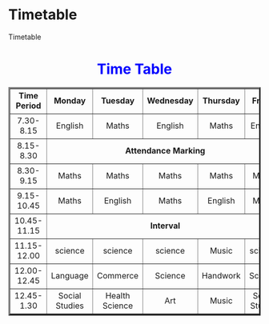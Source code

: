 # Timetable
Timetable
<!DOCTYPE html>
<html>
      <main>
      <body>
            <center><h1 style="color:blue">Time Table</h1></p></center>
            <table border="3"cell spacing="0"align="center">
            <!--<caption>time table</caption>-->
      <tr>
            <td align="center"height="50"
                width="100">
            <b>Time Period</b>
            </td>
            <td align="center"height="50"
                width="100">
                <b>Monday</b>
            </td>
            <td align="center"height="50"
                width="100">
                <b>Tuesday</b>
            </td>
            <td align="center"height="50"
                width="100">
                <b>Wednesday</b>
            </td>
            <td align="center"height="50"
                width="100">
                <b>Thursday</b>
            </td>
            <td align="center"height="50"
                width="100">
                <b>Friday</b>
            </td>
       </tr>
       <tr>
            <td align="center"height="50">7.30-8.15</td>
            <td align="center"height="50">English</td>
            <td align="center"height="50">Maths</td>
            <td align="center"height="50">English</td>
            <td align="center"height="50">Maths</td>
            <td align="center"height="50">English</td>
       </tr>
       <tr>
            <td align="center"height="50">8.15-8.30</td>
            <td colspan="5"align="center"height="50"><b>Attendance Marking</b></td>
       </tr>
       <tr>
            <td align="center"height="50">8.30-9.15</td>
            <td align="center"height="50">Maths</td>
            <td align="center"height="50">Maths</td>
            <td align="center"height="50">Maths</td>
            <td align="center"height="50">Maths</td>
            <td align="center"height="50">Maths</td>
       </tr>
       <tr>
            <td align="center"height="50">9.15-10.45</td>
            <td align="center"height="50">Maths</td>
            <td align="center"height="50">English</td>
            <td align="center"height="50">Maths</td>
            <td align="center"height="50">English</td>
            <td align="center"height="50">Maths</td>
       </tr>
       <tr>
            <td align="center"height="50">10.45-11.15</td>
            <td colspan="5"align="center"height="50"><b>Interval</b></td>
       </tr>
       <tr>
            <td align="center"height="50">11.15-12.00</td>
            <td align="center"height="50">science</td>
            <td align="center"height="50">science</td>
            <td align="center"height="50">science</td>
            <td align="center"height="50">Music</td>
            <td align="center"height="50">science</td>
       </tr>
       <tr>
            <td align="center"height="50">12.00-12.45</td>
            <td align="center"height="50">Language</td>
            <td align="center"height="50">Commerce</td>
            <td align="center"height="50">Science</td>
            <td align="center"height="50">Handwork</td>
            <td align="center"height="50">Science</td>
       </tr>
       <tr>
            <td align="center"height="50">12.45-1.30</td>
            <td align="center"height="50">Social Studies</td>
            <td align="center"height="50">Health Science</td>
            <td align="center"height="50">Art</td>
            <td align="center"height="50">Music</td>
            <td align="center"height="50">Social Studies</td>
       </tr>
       </body>
       </main>
</html>
